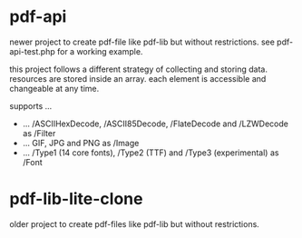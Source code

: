 # pdf-api

newer project to create pdf-file like pdf-lib but without restrictions.
see pdf-api-test.php for a working example.

this project follows a different strategy of collecting and storing data.
resources are stored inside an array.
each element is accessible and changeable at any time.

supports ...

* ... /ASCIIHexDecode, /ASCII85Decode, /FlateDecode and /LZWDecode as /Filter
* ... GIF, JPG and PNG as /Image
* ... /Type1 (14 core fonts), /Type2 (TTF) and /Type3 (experimental) as /Font

# pdf-lib-lite-clone

older project to create pdf-files like pdf-lib but without restrictions.
